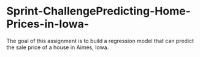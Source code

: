 # Sprint-ChallengePredicting-Home-Prices-in-Iowa-

The goal of this assignment is to build a regression model that can predict the sale price of a house in Aimes, Iowa.
